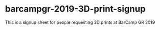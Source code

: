 # barcampgr-2019-3D-print-signup
This is a signup sheet for people requesting 3D prints at BarCamp GR 2019

